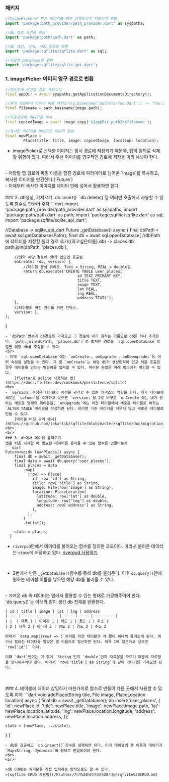 ### 패키지
```dart
//ImagePicker로 받은 이미지를 영구 디렉토리로 저장하기 위함
import 'package:path_provider/path_provider.dart' as syspaths;

//db 경로 조인을 위함
import 'package:path/path.dart' as path;

//db 생성, 삭제, 저장 등등을 위함
import 'package:sqflite/sqflite.dart' as sql;

//자료형 Database를 위함
import 'package:sqflite/sqlite_api.dart';
```

### 1. imagePicker 이미지 영구 경로로 변환
```dart
//핸드폰에 저장할 경로 가져오기
final appDir = await syspaths.getApplicationDocumentsDirectory();

//원래 경로에서 마지막 이름 가져오기(p.basename('path/to/foo.dart'); -> 'foo.dart')
final filename = path.basename(image.path);

//최종경로에 이미지를 복사
final copiedImage = await image.copy('${appDir.path}/$filename');

//복사한 이미지를 바탕으로 데이터 형성
final newPlace =
        Place(title: title, image: copiedImage, location: location);
```
- imagePicker로 선택한 이미지는 임시 경로에 저장되기 때문에, 앱이 임의로 삭제할 위험이 있다. 따라서 우선 이미지를 영구적인 경로에 저장을 미리 해놔야 한다.
<br>
- 저장할 앱 경로와 파일 이름을 합친 경로에 파라미터로 넘어온 `image`를 복사하고, 복사한 이미지를 반환한다.(`Future<File>`)
<br>
- 이제부터 복사한 이미지를 데이터 안에 넣어서 활용하면 된다.
<br>
<br>
### 2. db생성, 가져오기
`db.insert()` `db.delete()`등 여러번 호출해서 사용할 수 있도록 함수로 만들어 주자
```dart
import 'package:path_provider/path_provider.dart' as syspaths;
import 'package:path/path.dart' as path;
import 'package:sqflite/sqflite.dart' as sql;
import 'package:sqflite/sqlite_api_dart';

//Database -> sqlite_api_dart
Future<Database> _getDatabase() async {
	final dbPath = await sql.getDatabasesPath();
	final db = await sql.openDatabase(
		//dbPath에 데이터를 저장할 폴더 경로 추가({하고싶은이름}.db) -> places.db
		path.join(dbPath, 'places.db'),
		
		//만약 해당 경로에 db가 없으면 호출됨
		onCreate: (db, version) {
			//테이블 생성 쿼리문. Text = String, REAL = double임.
			return db.execute('CREATE TABLE user_places(
									id TEXT PRIMARY KEY, 
									title TEXT, 
									image TEXT, 
									lat REAL, 
									lng REAL, 
									address TEXT)');
		},
		//테이블의 버전 관리를 위한 인덱스.
		version: 1,
	);
}
```
- `dbPath`변수에 db경로를 가져오고 그 경로에 내가 원하는 이름으로 db를 하나 추가한다. `path.join(dbPath, 'places.db')`로 합쳐진 경로를 `sql.openDatabase`로 열면 해당 db를 호출할 수 있다.
<br>
- 이때 `sql.openDatabase`에는 `onCreate:, onUpgrade:, onDowngrade:`등 여러 속성을 설정할 수 있다. 그 중 `onCreate`는 해당 db가 생성된적이 없고 처음 호출된 경우 테이블을 만드는 명령어를 입력할 수 있다. 쿼리문 문법은 아래 링크에서 확인할 수 있다.
	[flutter로 sqlite 사용하는 법](https://docs.flutter.dev/cookbook/persistence/sqlite)
<br>
- `version:`속성은 테이블의 버전을 관리할 수 있는 인덱스의 역할을 한다. 내가 테이블에 새로운 `column`을 추가하고 싶으면 `version:`을 2로 바꾸고 `onCreate`에는 내가 원하는 새로운 형태의 테이블을, `onUpgrade`에는 이전 테이블에서 새로운 테이블로 바꾸는 `ALTER TABLE`쿼리문을 작성하면 된다. 이러면 기존 데이터를 지우지 않고 새로운 테이블로 만들 수 있다.
	[테이블 버전 관리 예시](https://github.com/tekartik/sqflite/blob/master/sqflite/doc/migration_example.md)
<br>
<br>
### 3. db에서 데이터 불러오기
앱을 처음 시작할 때 필요한 데이터를 불러올 수 있는 함수를 만들어보자
```dart
Future<void> loadPlaces() async {
    final db = await _getDatabase();
    final data = await db.query('user_places');
    final places = data
        .map(
          (row) => Place(
            id: row['id'] as String,
            title: row['title'] as String,
            image: File(row['image'] as String),
            location: PlaceLocation(
              latitude: row['lat'] as double,
              longitude: row['lng'] as double,
              address: row['address'] as String,
            ),
          ),
        )
        .toList();

    state = places;
  }
```
- `riverpod`안에서 데이터를 불러오는 함수를 정의한 코드이다. 따라서 불러온 데이터는 `state`에 저장하고 있다.
	[riverpod 사용하기](/Flutter/외부%20라이브러리/앱%20전체%20state%20접근,%20변경하기(riverPod).md)
<br>

- 2번에서 만든 `_getDatabase()`함수를 통해 db를 불러온다. 이후 `db.query()`안에 원하는 테이블 이름을 넣으면 해당 db를 불러올 수 있다. 
<br>
- 가져온 db 속 데이터는 앱에서 활용할 수 있는 형태로 가공해주어야 한다. `db.query()`는 아래와 같이 생긴 db 전체를 반환한다.

	| id | title | image | lat | lng | address
	| --- | ----- | ------- | ---- | ---- | -------- |
	| 1  | 제목 1 | 이미지 1 | 위도 1 | 경도 1 | 주소 1
	| 2 | 제목 2 | 이미지 2 | 위도 2 | 경도 2 | 주소 2

	따라서 `data.map((row) => )`처리를 하면 테이블의 각 행이 하나씩 들어오게 된다. 여기서 필요한 데이터를 알맞은 열 이름으로 접근하면 된다. 제목 1에 접근하고 싶으면 `row['id']` 이다.

	이때 `dart`언어는 이 값이 `String`인지 `double`인지 자료형을 모르기 때문에 자료형을 명시해주어야 한다. 따라서 `row['title'] as String`과 같이 데이터를 가져오면 된다.
<br>
<br>
### 4. 테이블에 데이터 삽입하기
마찬가지로 함수로 만들어 다른 곳에서 사용할 수 있도록 하자
```dart
void addPlace(String title, File image, PlaceLocation location) async {
    final db = await _getDatabase();
    db.insert('user_places', {
      'id': newPlace.id,
      'title': newPlace.title,
      'image': newPlace.image.path,
      'lat': newPlace.location.latitude,
      'lng': newPlace.location.longitude,
      'address': newPlace.location.address,
    });

    state = [newPlace, ...state];
  }
}
```
- db를 호출하고 `db.insert()`함수를 실행하면 된다. 이때 테이블의 행 이름과 데이터가 `Map<String, dynamic>`의 형태로 전달되어야 한다. 
<br>
<br>

>db CRUD는 쿼리문을 직접 입력하는 방식으로도 할 수 있다. 
>[sqflite CRUD 사용법](/Flutter/기기%20네이티브%20기능/sqflite%20CRUD.md)